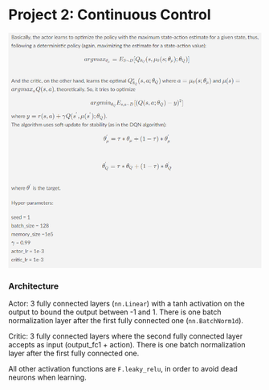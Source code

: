 # Project 2: Continuous Control

![alt](algorithm_description.png)
### Architecture

Actor: 3 fully connected layers (`nn.Linear`) with a tanh activation on the output to bound the output between -1 and 1. There is one batch normalization layer after the first fully connected one (`nn.BatchNorm1d`).

Critic: 3 fully connected layers where the second fully connected layer accepts as input (output_fc1 + action). There is one batch normalization layer after the first fully connected one.

All other activation functions are `F.leaky_relu`, in order to avoid dead neurons when learning.
